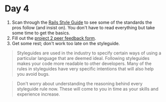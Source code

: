# Day 4

1. Scan through the [Rails Style Guide](https://github.com/bbatsov/ruby-style-guide) to see some of the standards the pros follow (and insist on).  You don't have to read everything but take some time to get the basics.
2. Fill out the [project 2 peer feedback form](http://goo.gl/forms/ZN1fJi5rs0ugi5ki1).
2. Get some rest; don't work too late on the styleguide.

> Styleguides are used in the industry to specify certain ways of using a particular language that are deemed ideal.  Following styleguides makes your code more readable to other developers.  Many of the rules in styleguides have very specific intentions that will also help you avoid bugs.

> Don't worry about understanding the reasoning behind every styleguide rule now.  These will come to you in time as your skills and experience increase.
